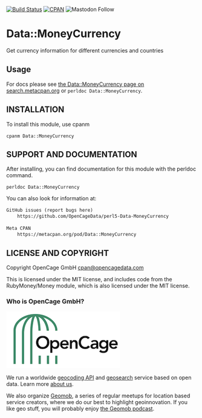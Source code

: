 [![Build Status](https://travis-ci.org/OpenCageData/perl5-Data-MoneyCurrency.svg?branch=master)](https://travis-ci.org/OpenCageData/perl5-Data-MoneyCurrency)
[![CPAN](https://img.shields.io/cpan/v/Data-MoneyCurrency.svg?style=flat-square)](https://metacpan.org/pod/Data::MoneyCurrency)
![Mastodon Follow](https://img.shields.io/mastodon/follow/109287663468501769?domain=https%3A%2F%2Fen.osm.town%2F&style=social)

# Data::MoneyCurrency

Get currency information for different currencies and countries

## Usage

For docs please see [the Data::MoneyCurrency page on search.metacpan.org](https://metacpan.org/pod/Data::MoneyCurrency)
or `perldoc Data::MoneyCurrency`.

## INSTALLATION

To install this module, use cpanm

	cpanm Data::MoneyCurrency

## SUPPORT AND DOCUMENTATION

After installing, you can find documentation for this module with the
perldoc command.

    perldoc Data::MoneyCurrency

You can also look for information at:

    GitHub issues (report bugs here)
        https://github.com/OpenCageData/perl5-Data-MoneyCurrency

    Meta CPAN
        https://metacpan.org/pod/Data::MoneyCurrency


## LICENSE AND COPYRIGHT

Copyright OpenCage GmbH
<cpan@opencagedata.com>

This is licensed under the MIT license, and includes code from the
RubyMoney/Money module, which is also licensed under the MIT license.

### Who is OpenCage GmbH?

<a href="https://opencagedata.com"><img src="opencage_logo_300_150.png"></a>

We run a worldwide [geocoding API](https://opencagedata.com/api) and [geosearch](https://opencagedata.com/geosearch) service based on open data. 
Learn more [about us](https://opencagedata.com/about). 

We also organize [Geomob](https://thegeomob.com), a series of regular meetups for location based service creators, where we do our best to highlight geoinnovation. If you like geo stuff, you will probably enjoy [the Geomob podcast](https://thegeomob.com/podcast/).

